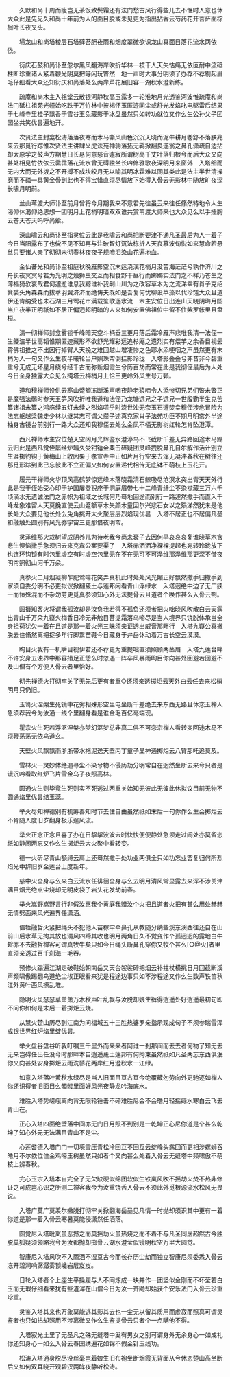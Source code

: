 <!-- { "loadSidebar": true } -->
　　久默和尚十周而瘦岂无茶饭致鬓霜还有法门愁古风行得些儿去不惬时人意也休大众此是先兄久和尚十年前为人的面目脱或未见更为指出拈香云芍药花开菩萨面棕榈叶长夜叉头。

　　埽龙山和尚塔棱层石塔藓苔肥夜雨和烟度翠微欲识龙山真面目落花流水两依依。

　　衍庆石鼓和尚讣至忽尔黑风翻海岸吹折华林一枝干人天失怙痛无依叵耐中流砥柱断珍重诸人紧着鞭光阴莫把等闲玩瞥然　地一声时大事分明须了办荐不荐剔起眉毛仔细看大众还知衍庆和尚落处么两岸芦花展旧容一湖秋水澄新练。

　　疏庵和尚木主入祖堂云散银河静秋高玉露多一轮淮地月光透鉴河波惟疏庵和尚法门砥柱祖苑光幢始吃跌于万竹林中披褐怀玉匿迹同尘或舒光发焰叱电驱雷后结果于七峰寺里桂子飘香于雪谷玉兔藏影于冰盘虽然只如转功就位又作么生公孙父子团圞坐共笑优昙遍地开。

　　次贤法主封龛松涛落落夜寒而木马嘶风山色沉沉天晓而泥牛耕月卷舒不落朕兆来去那觅行踪惟次贤法主讲肆义虎法苑神驹落拓无羁掀翻良遂翁之鼻孔潇疏自适拈却太原孚之鼓声方期慧日长悬何意慈音遽寂所谓树高千丈叶落归根今而后大众又向甚处相见竹依依云霭霭落花流水曾无碍独坐长吟修雅歌夜深明月来窗外　入塔细而无内大而无外拨之不开搏不成块皎月无以喻其明冰霜难以同其类此是法主半世清操磨而不磷一具黄金骨到此也不得宝惜直须尽情放下始得入骨云无影林中随放旷夜深长啸月明前。

　　兰山苇渡大师讣至前月曾将今月期我来不意君先往虽云来往任翛然特地令人生渴仰休渴仰绝思想一团明月上花梢明暗双双谁共赏苇渡大师来也大众见么以手捶胸云苍天苍天呜呼尚飨。

　　深山啸云和尚讣至指灵位云此是我啸云和尚把断要津不通凡圣最后为人一着子今日当阳露布了也傥不见不知再与注破智灯沉法栋折人天哀慕波旬悦如来慧命若悬丝只要诸人亲了彻彻未彻春林夜夜子规啼泪染山花遍地血。

　　金仙蕃光和尚讣至祖庭秋晚雁影空沉末运浇漓花梢月没苦海茫茫兮孰作济川之舟长夜冥冥兮若为光明之烛狮虫交互而相食野干昼行而踯躅实法门之不祥乃苍生之薄福猗欤哀哉君何遽逝谁息我黥谁补我劓山川为之改容草木为之流涕幸有肖子克绍箕裘头角森森而拔萃羽翼济济而绝俦夫既如是吾复何忧聊设苹藻以代珍馐大众且道伊还肯纳受也未石湖三月莺花市满载笙歌逐水流　木主安位日出连山天晓阴晦月圆当户夜半正明祇如不居正偏迥超明暗的人来如何安置佛祖位中留不住紫罗帐里且盘桓。

　　清一彻禅师封龛雾锁千峰暗天空斗柄垂三更月落后霜冷雁声悲唯我清一法侄一生鲠洁半世高韬惟期匿迹藏形不欲舒光耀彩远追杉庵之遗烈实有煨芋之余香目视云霄佛祖推之不出因行掉臂人天挽之难回越山增凄惨之色耶水添哽咽之声虽然更有末梢为人一句又作么生夜半曦轮当户照珠帘倒挂影玲珑　入塔影叠叠兮非昔非今碧重重兮无成无坏星月绕兮经千古而弥新烟霞生兮历百劫而常在此是我彻侄最后为人处今日全身独露大众见么掩塔云梅梢月上恰三更岭外风生号万籁。

　　道和穆禅师设供云寒山蹙额冻断溪声咽夜静老猿啼令人添惨切兄弟们瞥未瞥正是魔强法弱时参天玉笋风吹折唯我道和法侄乃龙塘远兄之子远兄一世殷勤半生克苦纂诸祖未纂之鸿庥续五灯未续之烈焰嗟乎时浇世浊无奈玉石遭焚幸穆侄涉危冒险为法忘躯越梁魏走少林以继其志可谓父缵子述真克家肖子法苑功臣不期月明帘外半途抽身古镜台前别行一路大众还知我穆侄去处么金凤不栖无影树红轮怎肯坠澄潭。

　　西凡禅师木主安位楚天空阔月光辉鉴水澄渟鸟不飞截断千差无异路回途木马蹋云归此是西凡觉侄屡经炉韛久受钳锤金粟击碎疑团灵峰拽脱鼻孔自尔解作活计别立生涯掷钓钩于黄梅山上收因果于孝宣寺中正如片月行空来去浑无凝滞春秋在树往还那觅形踪到此已忘彼此不立正偏又如何安置递代相传无底钵不萌枝上玉花开。

　　履元干禅师火华顶风高鹤梦惊远峰木落晓霜清石鲸吸尽沧溟水突出青天天外行此是我干侄始受心印于护国屡登猊座于洞庭眉带七十二峰青纤尘不染襟藏三万六千顷滴水无遗诚法门之赤帜为祖域之长城何乃蓦地回途而别行一路遽然撒手而直入千峰龙象难留人天莫挽直使云山蹙额草木失颜木童因尔兴悲石女以之殒涕然犹未是他长处大众要见他长处么兔角挑开大火聚层层烈焰现优昙　入塔不居正也不居偏凡圣和融触处圆别有风光弥宇宙三更那借夜明帘。

　　灵泽维那火栽树望成阴养儿为待老我今尚未衰子去因何早哀哀哀复谁晓草木含悲生懊恼撒手急须归去来克宾公案要渠了　入塔赤洒洒净裸裸提起也宛转玲珑放下也连环钩锁有时包里虚空有时虚空包里无在不在无可不可泽维那泽维那更深不借夜明帘照彻山河千万朵。

　　真参火二月烟凝柳乍肥莺啼花笑弄真机此时处处风光媚正好飘然撒手归撒手到家须自委分明不必更拟议掀翻薉土与莲邦闲看青山浮绿水　入塔迥绝中边了无广狭一而恒殊混而不杂勿劳更觅真参须知心外无法提骨云且道者个唤作甚么入骨云劄。

　　圆摄知客火将谓我孤汝却是汝负我若得不孤负还须者把火咄晓风吹散白云天露出青山千万朵九嶷火梅香日冷无非触目菩提霜落乌啼尽是当人境界只饶脱体承当全身担荷犹欠一着在且道是那一着火光三昧须亲证透出威音那畔行　入塔九嶷公真撇脱去住翛然离把捉多年行脚累芒鞋今日藏身于弁岳休动着万古长空云漠漠。

　　眴目火我有一机瞬目视伊若还不荐更为重提咄直须照顾两茎眉　入塔九莲台畔不许安身五浊界中那容措足正恁么时忽遇一阵卒风暴雨眴目你向甚处回避若回避不及山僧有个方便入骨云者里恰好。

　　彻先禅德火打彻牢关了无先后更有者重○还须亲透掷炬云天外白云任去来松梢明月只仍旧。

　　玉笥火涅槃生死镜中花劣相殊形空里电坐断千差绝去来东西无路且休恋玉禅人急须荐我今为汝通一线个里翻身看是谁金毛百亿毫端现。

　　瞿宗火生死若浮沤涅槃亦梦幻沤梦总非真二俱不可恋宗禅人看转变回途木马不须鞭荡荡无依鸟道玄。

　　天壁火风飘飘雨浙浙带水拖泥送天壁丙丁童子显神通掷炬云八臂那吒追莫及。

　　雪林火一灵妙体绝追寻尘不染兮物不侵历劫分明常自在迥然坐断去来今只者是谩沉吟看取红炉飞片雪金乌子夜照高林。

　　圆通火生则毕竟生死则实不死透过两重关始知无彼此无彼此休拟议目前无物不圆通焰里优昙结玉蕊。

　　举火尽知禅德别有机筹善知时节去住自由虽然祇如末后一句你作么生会掷炬云不肯随人度旧岁翻身极乐逞风流。

　　举火正念正念且喜了办在日挈挈波波去时快快便便静处急须走过闹处亦莫留恋祇如静闹两忘又作么生掷炬云大火聚中看转变。

　　德一火斫尽青山额缚云肩上还蓦然撒手处功业两俱全只如功忘业罢复归何所烈焰光中辞旧岁金莲台上度新年。

　　慈中火全身与么来白云流水任徘徊全身与么去明月清风常显露去来浑不涉关津满目烟光绝点尘烧却无明皮袋子岩头花发劫前春。

　　举火嵩野嵩野言行非假汝惠我个黄庭我赠汝个火把且道者火把有甚么用处赫赫无情劈面来风光遍界任潇洒。

　　值牲融哲火紧把绳头不犯他人苗稼牢牵鼻孔从教随分纳些溪东溪西往还自在山前山后水草无拘其放也清风四蹄其收也明月两角日久不觉变作个孤迥迥的露地白牛趁亦不去融哲禅客可谓真牧牛矣只如今日绳头断鼻孔穿你又牧个甚么[○@火]者里直须亲透过百千刹海一毛吞。

　　预修火蹋遍江湖走破鞋始朝南岳又天台袈裟碎把烟云补拄杖横挑日月回截断溪声频啸傲踢翻鸟道绝尘埃正眼看来犹是程途边事只如不涉程途又作么生数声铁笛秋江外黄叶西风撩乱堆。

　　隐明火风瑟瑟草萧萧万木秋声叶乱飘与汝脱却娘生裤得逍遥处好逍遥最初句即不问你如何是末后一着掷炬云烧。

　　从慧火楚山历尽到江南为问福城五十三胜热婆罗亲指示现成句子不须参瑞雪浑成银世界红炉焰里绽优昙。

　　举火盘谷盘谷听我叮嘱三千里外而来来者阿谁一剎那间而去去者何物了知无去无来岂碍任出任没今时那畔本自逍遥薉土莲邦有何拘束虽然祇如凡圣两忘东西俱泯你又向甚处安身掷炬云雨洗蓼花两岸红月澄秋水一江绿。

　　如意入塔落叶黄秋水绿尽是当人旧面目亘古亘今绝覆藏勿劳向外更驰逐如禅人你还识得者旧面目么髑髅里面好风光夜静龙吟海底水。

　　难胜入塔势嵯峨离向背无限轮锤击不碎难胜尼会不会皓月轻摇绿水寒白云飞去青山在。

　　正心入塔四面绝壁落中间亦无门日月照不到别是一乾坤正心尼你道是个甚么乾坤了知心外元无法满目青山不是尘。

　　心莲耆德入塔门门一切境雪压青松冷回互不回互云绽峰头露回而更相涉螺蛳吞皓月不尔依位住金鸡啼玉树虽然只如者个又向甚么处着入骨云无缝塔中频啸傲不萌枝上辨春秋。

　　完心玉宗入塔本自完全了无欠缺硬似绵团软似生铁岚风吹不摇劫火焚不热非修证之可成岂心识之所测二禅客我今为汝重饶舌入骨云不须此外觅根源流水松风无畏说。

　　入塔广莫广莫羡尔撇脱打彻牢关掀翻海岳圣见凡情一时抛却须识其中更有一着你道是那一着入骨云寒暑莫能侵潇然任洒落。

　　圆觉尼入塔毗岚虽恶撼之而莫摇劫火虽热烧之而不着不与凡圣同居超然古今独脱莫狐疑须领略我今为汝都抛却掷骨云湖水澄莹似镜明秋空万里大圆觉。

　　智康尼入塔风吹不入雨洒不湿亘古今而长存历尘劫而独立智康尼须委悉入骨云冻开碧涧响潺潺雾锁巉岩层岌岌。

　　日轮入塔者个上座生平操履与人不同炼成一块并作一团坚似金刚而不坏莹若白玉而无瑕仔细看来犹有些渣滓在山僧今日为汝一齐飏却始获个安乐法门入骨云珍重珍重。

　　灵鉴入塔其来也万象莫能逃其影其去也一尘无以留其质用而虚寂而照真可谓灵鉴者也只如拈却照用不涉离微又作么生鉴提骨云只者个一点瞒他不得。

　　入塔寂光土里了无圣凡之殊无缝塔中奚有男女之别可谓身外无余身心一如成礼你还知身心一如么入骨云春园绣遍花如锦不假金针玉线功。

　　松涛入塔通身脱尽没丝毫岂着娘生旧布袍坐断烟霞无背面从今休恋楚山高坐断后又如何双耳晓开观碧汉两眸夜静听松涛。

